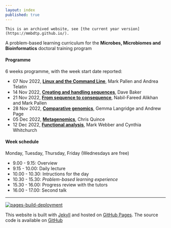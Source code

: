 ```yaml
---
layout: index
published: true
---
```


```note
This is an archived website, see [the current year version](https://mmbdtp.github.io/).
```

A problem-based learning curriculum for the **Microbes, Microbiomes and Bioinformatics** doctoral training program
<br> 

#### Programme

6 weeks programme, with the week start date reported:

* 07 Nov 2022, **[Linux and the Command Line](/modules/linux/programme/)**, Mark Pallen and Andrea Telatin
* 14 Nov 2022, **[Creating and handling sequences](/modules/sequencing/programme/)**, Dave Baker 
* 21 Nov 2022, **[From sequence to consequence](/modules/sequence-analysis/programme/)**, Nabil-Fareed Alikhan and Mark Pallen
* 28 Nov 2022, **[Comparative genomics](/modules/comparative-genomics/programme/)**, Gemma Langridge and Andrew Page
* 05 Dec 2022, **[Metagenomics](/modules/metagenomics/programme/)**, Chris Quince
* 12 Dec 2022, **[Functional analysis](/modules/functional-analysis/programme/)**, Mark Webber and Cynthia Whitchurch

#### Week schedule

Monday, Tuesday, Thursday, Friday (Wednesdays are free)

* 9.00 - 9.15: Overview
* 9.15 - 10.00: Daily lecture
* 10.00 - 10.30: Intructions for the day
* 10.30 - 15.30: *Problem-based learning experience*
* 15.30 - 16.00: Progress review with the tutors
* 16.00 - 17.00: Second talk


---

[![pages-build-deployment](https://github.com/mmbdtp/mmbdtp.github.io/actions/workflows/pages/pages-build-deployment/badge.svg)](https://github.com/mmbdtp/mmbdtp.github.io/actions/workflows/pages/pages-build-deployment)

This website is built with [Jekyll](https://jekyllrb.com/) and hosted on [GitHub Pages](https://pages.github.com/). The source code is available on [GitHub](https://github.com/mmbdtp/mmbdtp.github.io)

 

